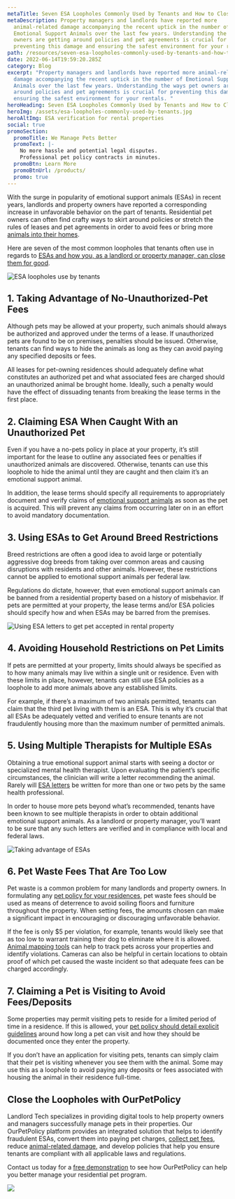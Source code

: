 ```yaml
---
metaTitle: Seven ESA Loopholes Commonly Used by Tenants and How to Close Them
metaDescription: Property managers and landlords have reported more
  animal-related damage accompanying the recent uptick in the number of
  Emotional Support Animals over the last few years. Understanding the ways pet
  owners are getting around policies and pet agreements is crucial for
  preventing this damage and ensuring the safest environment for your rentals.
path: /resources/seven-esa-loopholes-commonly-used-by-tenants-and-how-to-close-them/
date: 2022-06-14T19:59:20.285Z
category: Blog
excerpt: "Property managers and landlords have reported more animal-related
  damage accompanying the recent uptick in the number of Emotional Support
  Animals over the last few years. Understanding the ways pet owners are getting
  around policies and pet agreements is crucial for preventing this damage and
  ensuring the safest environment for your rentals. "
heroHeading: Seven ESA Loopholes Commonly Used by Tenants and How to Close Them
heroImg: /assets/esa-loopholes-commonly-used-by-tenants.jpg
heroAltImg: ESA verification for rental properties
social: true
promoSection:
  promoTitle: We Manage Pets Better
  promoText: |-
    No more hassle and potential legal disputes. 
    Professional pet policy contracts in minutes.
  promoBtn: Learn More
  promoBtnUrl: /products/
  promo: true
---
```

With the surge in popularity of emotional support animals (ESAs) in recent years, landlords and property owners have reported a corresponding increase in unfavorable behavior on the part of tenants. Residential pet owners can often find crafty ways to skirt around policies or stretch the rules of leases and pet agreements in order to avoid fees or bring more [animals into their homes](https://landlordtech.com/resources/animals-in-rentals-in-2023).

Here are seven of the most common loopholes that tenants often use in regards to [ESAs and how you, as a landlord or property manager, can close them for good](https://landlordtech.com/resources/what-landlords-need-to-know-about-esas-in-2023).

![ESA loopholes use by tenants](/assets/esa-verification-for-property-managers.jpg)

## **1. Taking Advantage of No-Unauthorized-Pet Fees**

Although pets may be allowed at your property, such animals should always be authorized and approved under the terms of a lease. If unauthorized pets are found to be on premises, penalties should be issued. Otherwise, tenants can find ways to hide the animals as long as they can avoid paying any specified deposits or fees.

All leases for pet-owning residences should adequately define what constitutes an authorized pet and what associated fees are charged should an unauthorized animal be brought home. Ideally, such a penalty would have the effect of dissuading tenants from breaking the lease terms in the first place. 

## **2. Claiming ESA When Caught With an Unauthorized Pet**

Even if you have a no-pets policy in place at your property, it’s still important for the lease to outline any associated fees or penalties if unauthorized animals are discovered. Otherwise, tenants can use this loophole to hide the animal until they are caught and then claim it’s an emotional support animal.

In addition, the lease terms should specify all requirements to appropriately document and verify claims of [emotional support animals](https://landlordtech.com/resources/emotional-support-animals-service-animals-and-pets-whats-the-difference) as soon as the pet is acquired. This will prevent any claims from occurring later on in an effort to avoid mandatory documentation.

## **3. Using ESAs to Get Around Breed Restrictions**

Breed restrictions are often a good idea to avoid large or potentially aggressive dog breeds from taking over common areas and causing disruptions with residents and other animals. However, these restrictions cannot be applied to emotional support animals per federal law.

Regulations do dictate, however, that even emotional support animals can be banned from a residential property based on a history of misbehavior. If pets are permitted at your property, the lease terms and/or ESA policies should specify how and when ESAs may be barred from the premises.

![Using ESA letters to get pet accepted in rental property](/assets/3loop.png)

## **4. Avoiding Household Restrictions on Pet Limits**

If pets are permitted at your property, limits should always be specified as to how many animals may live within a single unit or residence. Even with these limits in place, however, tenants can still use ESA policies as a loophole to add more animals above any established limits.

For example, if there’s a maximum of two animals permitted, tenants can claim that the third pet living with them is an ESA. This is why it’s crucial that all ESAs be adequately vetted and verified to ensure tenants are not fraudulently housing more than the maximum number of permitted animals. 

## **5. Using Multiple Therapists for Multiple ESAs**

Obtaining a true emotional support animal starts with seeing a doctor or specialized mental health therapist. Upon evaluating the patient’s specific circumstances, the clinician will write a letter recommending the animal. Rarely will [ESA letters](https://landlordtech.com/resources/the-opportunity-cost-of-not-verifying-tenant-esa-etters) be written for more than one or two pets by the same health professional.

In order to house more pets beyond what’s recommended, tenants have been known to see multiple therapists in order to obtain additional emotional support animals. As a landlord or property manager, you’ll want to be sure that any such letters are verified and in compliance with local and federal laws.

![Taking advantage of ESAs](/assets/online-esa-verification-for-property-owners.jpg)

## **6. Pet Waste Fees That Are Too Low**

Pet waste is a common problem for many landlords and property owners. In formulating any [pet policy for your residences](https://landlordtech.com/resources/how-to-implement-a-pet-friendly-policy-at-your-rental-property), pet waste fees should be used as means of deterrence to avoid soiling floors and furniture throughout the property. When setting fees, the amounts chosen can make a significant impact in encouraging or discouraging unfavorable behavior.

If the fee is only $5 per violation, for example, tenants would likely see that as too low to warrant training their dog to eliminate where it is allowed. [Animal mapping tools](https://landlordtech.com/resources/new-pet-mapping-tool-feature-added-to-pet-management-platform-ourpetpolicy) can help to track pets across your properties and identify violations. Cameras can also be helpful in certain locations to obtain proof of which pet caused the waste incident so that adequate fees can be charged accordingly.

## **7. Claiming a Pet is Visiting to Avoid Fees/Deposits**

Some properties may permit visiting pets to reside for a limited period of time in a residence. If this is allowed, your [pet policy should detail explicit guidelines](https://landlordtech.com/resources/seven-ESA-loopholes-commonly-used-by-tenants-and-how-to-close-them) around how long a pet can visit and how they should be documented once they enter the property.

If you don’t have an application for visiting pets, tenants can simply claim that their pet is visiting whenever you see them with the animal. Some may use this as a loophole to avoid paying any deposits or fees associated with housing the animal in their residence full-time.

## **Close the Loopholes with OurPetPolicy**

Landlord Tech specializes in providing digital tools to help property owners and managers successfully manage pets in their properties. Our OurPetPolicy platform provides an integrated solution that helps to identify fraudulent ESAs, convert them into paying pet charges, [collect pet fees](https://landlordtech.com/resources/why-pet-fees-are-an-essential-landlord-strategy), reduce [animal-related damage](https://landlordtech.com/resources/pets-that-cause-the-most-property-damage), and develop policies that help you ensure tenants are compliant with all applicable laws and regulations. 

Contact us today for a [free demonstration](https://info.ourpetpolicy.com/demo/) to see how OurPetPolicy can help you better manage your residential pet program.

[![](/assets/fraudulent-esa-loopholes-for-property-managers-to-look-for.jpg)](https://info.ourpetpolicy.com/demo/)

![]()